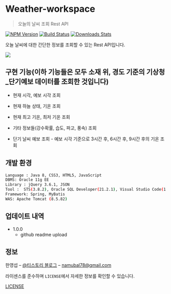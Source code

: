 # Weather-workspace
> 오늘의 날씨 조회 Rest API

[![NPM Version][npm-image]][npm-url]
[![Build Status][travis-image]][travis-url]
[![Downloads Stats][npm-downloads]][npm-url]

오늘 날씨에 대한 간단한 정보를 조회할 수 있는 Rest API입니다.

![](../header.png)

## 구현 기능(이하 기능들은 모두 소재 위, 경도 기준의 기상청_단기예보 데이터를 조회한 것입니다)

* 현재 시각, 예보 시각 조회
* 현재 하늘 상태, 기온 조회 
* 현재 최고 기온, 최저 기온 조회
* 기타 정보들(강수확률, 습도, 파고, 풍속) 조회

* 단기 날씨 예보 조회 - 예보 시각 기준으로 3시간 후, 6시간 후, 9시간 후의 기온 조회

## 개발 환경

```sh
Language : Java 8, CSS3, HTML5, JavaScript
DBMS: Oracle 11g EE
Library : jQuery 3.6.1, JSON
Tool :  STS(3.8.2), Oracle SQL Developer(21.2.1), Visual Studio Code(1.71.2)
Framework: Spring, MyBatis
WAS: Apache Tomcat (8.5.82)						
```

## 업데이트 내역

* 1.0.0
    * github readme upload

## 정보

한영섭 – [@티스토리 블로그](https://namubal78.tistory.com/) – namubal78@gmail.com

라이센스를 준수하며 ``LICENSE``에서 자세한 정보를 확인할 수 있습니다.

[LICENSE](https://github.com/namubal78/Weather-workspace/blob/main/LICENSE)

<!-- Markdown link & img dfn's -->
[npm-image]: https://img.shields.io/npm/v/datadog-metrics.svg?style=flat-square
[npm-url]: https://npmjs.org/package/datadog-metrics
[npm-downloads]: https://img.shields.io/npm/dm/datadog-metrics.svg?style=flat-square
[travis-image]: https://img.shields.io/travis/dbader/node-datadog-metrics/master.svg?style=flat-square
[travis-url]: https://travis-ci.org/dbader/node-datadog-metrics
[wiki]: https://github.com/yourname/yourproject/wiki
